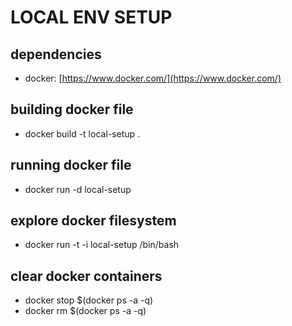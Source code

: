 # LOCAL ENV SETUP


## dependencies
* docker: [https://www.docker.com/](https://www.docker.com/)


## building docker file
* docker build -t local-setup .


## running docker file
* docker run -d local-setup


## explore docker filesystem
* docker run -t -i local-setup /bin/bash


## clear docker containers
* docker stop $(docker ps -a -q)
* docker rm $(docker ps -a -q)

